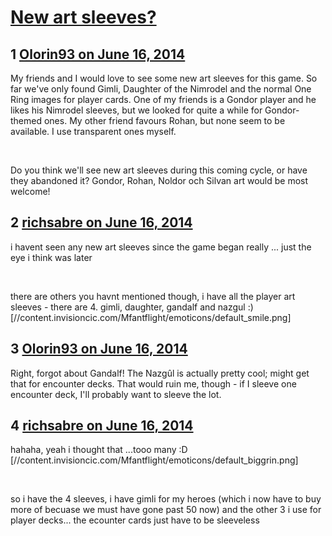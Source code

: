 # [New art sleeves?](https://community.fantasyflightgames.com/topic/108762-new-art-sleeves/)

## 1 [Olorin93 on June 16, 2014](https://community.fantasyflightgames.com/topic/108762-new-art-sleeves/?do=findComment&comment=1122509)

My friends and I would love to see some new art sleeves for this game. So far we've only found Gimli, Daughter of the Nimrodel and the normal One Ring images for player cards. One of my friends is a Gondor player and he likes his Nimrodel sleeves, but we looked for quite a while for Gondor-themed ones. My other friend favours Rohan, but none seem to be available. I use transparent ones myself.

 

Do you think we'll see new art sleeves during this coming cycle, or have they abandoned it? Gondor, Rohan, Noldor och Silvan art would be most welcome!

## 2 [richsabre on June 16, 2014](https://community.fantasyflightgames.com/topic/108762-new-art-sleeves/?do=findComment&comment=1122540)

i havent seen any new art sleeves since the game began really ... just the eye i think was later

 

there are others you havnt mentioned though, i have all the player art sleeves - there are 4. gimli, daughter, gandalf and nazgul :) [//content.invisioncic.com/Mfantflight/emoticons/default_smile.png]

## 3 [Olorin93 on June 16, 2014](https://community.fantasyflightgames.com/topic/108762-new-art-sleeves/?do=findComment&comment=1122591)

Right, forgot about Gandalf! The Nazgûl is actually pretty cool; might get that for encounter decks. That would ruin me, though - if I sleeve one encounter deck, I'll probably want to sleeve the lot.

## 4 [richsabre on June 16, 2014](https://community.fantasyflightgames.com/topic/108762-new-art-sleeves/?do=findComment&comment=1122596)

hahaha, yeah i thought that ...tooo many :D [//content.invisioncic.com/Mfantflight/emoticons/default_biggrin.png]

 

so i have the 4 sleeves, i have gimli for my heroes (which i now have to buy more of becuase we must have gone past 50 now) and the other 3 i use for player decks... the ecounter cards just have to be sleeveless

